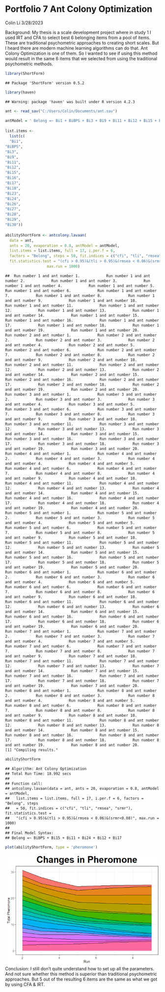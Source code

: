 Portfolio 7 Ant Colony Optimization
================
Colin Li
3/28/2023

Background: My thesis is a scale development project where in study 1 I
used IRT and CFA to select best 6 belonging items from a pool of items.
These are traditional psychometric approaches to creating short scales.
But I heard there are modern machine learning algorithms can do that.
Ant Colony Optimization is one of them. So I wanted to see if using this
method would result in the same 6 items that we selected from using the
traditional psychometric methods.

``` r
library(ShortForm)
```

    ## Package 'ShortForm' version 0.5.2

``` r
library(haven)
```

    ## Warning: package 'haven' was built under R version 4.2.3

``` r
ant <- read_sav("C:/Users/Colin/Documents/ant.sav")
```

``` r
antModel = ' Belong =~ Bi1 + BiBPS + Bi3 + Bi9 + Bi11 + Bi12 + Bi15 + Bi16 + Bi17 + Bi18 + Bi23 + Bi24 + Bi26 + Bi27 + Bi28 + Bi29 + Bi30 +'

list.items <- 
  list(c(
  "Bi1",
"BiBPS",
"Bi3",
"Bi9",
"Bi11",
"Bi12",
"Bi15",
"Bi16",
"Bi17",
"Bi18",
"Bi23",
"Bi24",
"Bi26",
"Bi27",
"Bi28",
"Bi29",
"Bi30"))

abilityShortForm <- antcolony.lavaan(
  data = ant,
  ants = 20, evaporation = 0.8, antModel = antModel,
  list.items = list.items, full = 17, i.per.f = 6,
  factors = "Belong", steps = 50, fit.indices = c("cfi", "tli", "rmsea", "srmr"),
  fit.statistics.test = "(cfi > 0.95)&(tli > 0.95)&(rmsea < 0.06)&(srmr<0.08)",  
                   max.run = 1000)
```

    ##  Run number 1 and ant number 1.            Run number 1 and ant number 2.            Run number 1 and ant number 3.            Run number 1 and ant number 4.            Run number 1 and ant number 5.            Run number 1 and ant number 6.            Run number 1 and ant number 7.            Run number 1 and ant number 8.            Run number 1 and ant number 9.            Run number 1 and ant number 10.            Run number 1 and ant number 11.            Run number 1 and ant number 12.            Run number 1 and ant number 13.            Run number 1 and ant number 14.            Run number 1 and ant number 15.            Run number 1 and ant number 16.            Run number 1 and ant number 17.            Run number 1 and ant number 18.            Run number 1 and ant number 19.            Run number 1 and ant number 20.            Run number 2 and ant number 1.            Run number 2 and ant number 2.            Run number 2 and ant number 3.            Run number 2 and ant number 4.            Run number 2 and ant number 5.            Run number 2 and ant number 6.            Run number 2 and ant number 7.            Run number 2 and ant number 8.            Run number 2 and ant number 9.            Run number 2 and ant number 10.            Run number 2 and ant number 11.            Run number 2 and ant number 12.            Run number 2 and ant number 13.            Run number 2 and ant number 14.            Run number 2 and ant number 15.            Run number 2 and ant number 16.            Run number 2 and ant number 17.            Run number 2 and ant number 18.            Run number 2 and ant number 19.            Run number 2 and ant number 20.            Run number 3 and ant number 1.            Run number 3 and ant number 2.            Run number 3 and ant number 3.            Run number 3 and ant number 4.            Run number 3 and ant number 5.            Run number 3 and ant number 6.            Run number 3 and ant number 7.            Run number 3 and ant number 8.            Run number 3 and ant number 9.            Run number 3 and ant number 10.            Run number 3 and ant number 11.            Run number 3 and ant number 12.            Run number 3 and ant number 13.            Run number 3 and ant number 14.            Run number 3 and ant number 15.            Run number 3 and ant number 16.            Run number 3 and ant number 17.            Run number 3 and ant number 18.            Run number 3 and ant number 19.            Run number 3 and ant number 20.            Run number 4 and ant number 1.            Run number 4 and ant number 2.            Run number 4 and ant number 3.            Run number 4 and ant number 4.            Run number 4 and ant number 5.            Run number 4 and ant number 6.            Run number 4 and ant number 7.            Run number 4 and ant number 8.            Run number 4 and ant number 9.            Run number 4 and ant number 10.            Run number 4 and ant number 11.            Run number 4 and ant number 12.            Run number 4 and ant number 13.            Run number 4 and ant number 14.            Run number 4 and ant number 15.            Run number 4 and ant number 16.            Run number 4 and ant number 17.            Run number 4 and ant number 18.            Run number 4 and ant number 19.            Run number 4 and ant number 20.            Run number 5 and ant number 1.            Run number 5 and ant number 2.            Run number 5 and ant number 3.            Run number 5 and ant number 4.            Run number 5 and ant number 5.            Run number 5 and ant number 6.            Run number 5 and ant number 7.            Run number 5 and ant number 8.            Run number 5 and ant number 9.            Run number 5 and ant number 10.            Run number 5 and ant number 11.            Run number 5 and ant number 12.            Run number 5 and ant number 13.            Run number 5 and ant number 14.            Run number 5 and ant number 15.            Run number 5 and ant number 16.            Run number 5 and ant number 17.            Run number 5 and ant number 18.            Run number 5 and ant number 19.            Run number 5 and ant number 20.            Run number 6 and ant number 1.            Run number 6 and ant number 2.            Run number 6 and ant number 3.            Run number 6 and ant number 4.            Run number 6 and ant number 5.            Run number 6 and ant number 6.            Run number 6 and ant number 7.            Run number 6 and ant number 8.            Run number 6 and ant number 9.            Run number 6 and ant number 10.            Run number 6 and ant number 11.            Run number 6 and ant number 12.            Run number 6 and ant number 13.            Run number 6 and ant number 14.            Run number 6 and ant number 15.            Run number 6 and ant number 16.            Run number 6 and ant number 17.            Run number 6 and ant number 18.            Run number 6 and ant number 19.            Run number 6 and ant number 20.            Run number 7 and ant number 1.            Run number 7 and ant number 2.            Run number 7 and ant number 3.            Run number 7 and ant number 4.            Run number 7 and ant number 5.            Run number 7 and ant number 6.            Run number 7 and ant number 7.            Run number 7 and ant number 8.            Run number 7 and ant number 9.            Run number 7 and ant number 10.            Run number 7 and ant number 11.            Run number 7 and ant number 12.            Run number 7 and ant number 13.            Run number 7 and ant number 14.            Run number 7 and ant number 15.            Run number 7 and ant number 16.            Run number 7 and ant number 17.            Run number 7 and ant number 18.            Run number 7 and ant number 19.            Run number 7 and ant number 20.            Run number 8 and ant number 1.            Run number 8 and ant number 2.            Run number 8 and ant number 3.            Run number 8 and ant number 4.            Run number 8 and ant number 5.            Run number 8 and ant number 6.            Run number 8 and ant number 7.            Run number 8 and ant number 8.            Run number 8 and ant number 9.            Run number 8 and ant number 10.            Run number 8 and ant number 11.            Run number 8 and ant number 12.            Run number 8 and ant number 13.            Run number 8 and ant number 14.            Run number 8 and ant number 15.            Run number 8 and ant number 16.            Run number 8 and ant number 17.            Run number 8 and ant number 18.            Run number 8 and ant number 19.            Run number 8 and ant number 20.           [1] "Compiling results."

``` r
abilityShortForm
```

    ## Algorithm: Ant Colony Optimization
    ## Total Run Time: 18.992 secs
    ## 
    ## Function call:
    ## antcolony.lavaan(data = ant, ants = 20, evaporation = 0.8, antModel = antModel,
    ##   list.items = list.items, full = 17, i.per.f = 6, factors = "Belong", steps
    ##   = 50, fit.indices = c("cfi", "tli", "rmsea", "srmr"), fit.statistics.test =
    ##   "(cfi > 0.95)&(tli > 0.95)&(rmsea < 0.06)&(srmr<0.08)", max.run = 1000)
    ## 
    ## Final Model Syntax:
    ## Belong =~ BiBPS + Bi15 + Bi11 + Bi24 + Bi12 + Bi17

``` r
plot(abilityShortForm, type = 'pheromone')
```

![](p07_files/figure-gfm/unnamed-chunk-2-1.png)<!-- --> Conclusion: I
still don’t quite understand how to set up all the parameters. And not
sure whether this method is superior than traditional psychometric
approaches. But 5 out of the resulting 6 items are the same as what we
got by using CFA & IRT.
